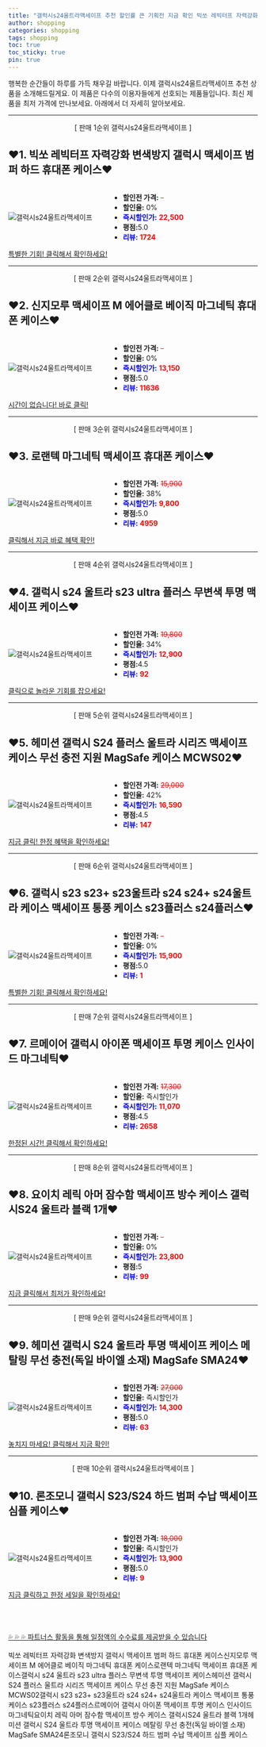 ```yaml
---
title: "갤럭시s24울트라맥세이프 추천 할인률 큰 기획전 지금 확인 빅쏘 레빅터프 자력강화 변색방지 갤럭시"
author: shopping
categories: shopping
tags: shopping
toc: true
toc_sticky: true
pin: true
---
```

행복한 순간들이 하루를 가득 채우길 바랍니다. 이제 갤럭시s24울트라맥세이프 추천 상품을 소개해드릴게요. 이 제품은 다수의 이용자들에게 선호되는 제품들입니다. 최신 제품을 최저 가격에 만나보세요. 아래에서 더 자세히 알아보세요.

---
<p class="toplist" style="margin: 0 auto; display: block; width: fit-content;">[ 판매 1순위 갤럭시s24울트라맥세이프 ]</p>

<h2><strong>❤️1. 빅쏘 레빅터프 자력강화 변색방지 갤럭시 맥세이프 범퍼 하드 휴대폰 케이스❤️</strong></h2>

<div style="display: flex; align-items: center;">
    <div style="flex: 0.4;">
        <img src="https://thumbnail6.coupangcdn.com/thumbnails/remote/230x230ex/image/retail/images/1672927008762182-f8efcedd-d595-4724-8fd2-611c8396e04b.jpg" alt="갤럭시s24울트라맥세이프" style="max-width: 100%;">
    </div>
    <div style="flex: 0.6; margin-left: 10px;">
        <ul>
            <li><strong>할인전 가격:</strong> <del style="color: red;">-</del></li>
            <li><strong>할인율:</strong> 0%</li>
            <li><span style='color:blue'><strong>즉시할인가:</strong></span> <span style='color:red'><strong>22,500</strong></span></li>
            <li><strong>평점:</strong>5.0</li>
            <li><span style='color:blue'><strong>리뷰:</strong></span> <span style='color:red'><strong>1724</strong></span></li>
        </ul>
    </div>
</div>
<div class="center">
    <a href="https://William4Davisa.github.io?lptag=AF9450613&subid=githubio&pageKey=7185478417&traceid=V0-153&itemId=20922555309&vendorItemId=88203288810" class="myButton">
        특별한 기회! 클릭해서 확인하세요!
    </a>
</div>


---
<p class="toplist" style="margin: 0 auto; display: block; width: fit-content;">[ 판매 2순위 갤럭시s24울트라맥세이프 ]</p>

<h2><strong>❤️2. 신지모루 맥세이프 M 에어클로 베이직 마그네틱 휴대폰 케이스❤️</strong></h2>

<div style="display: flex; align-items: center;">
    <div style="flex: 0.4;">
        <img src="https://thumbnail8.coupangcdn.com/thumbnails/remote/230x230ex/image/retail/images/390386589214717-2398185d-f018-44ff-8f31-b475370cb7ae.jpg" alt="갤럭시s24울트라맥세이프" style="max-width: 100%;">
    </div>
    <div style="flex: 0.6; margin-left: 10px;">
        <ul>
            <li><strong>할인전 가격:</strong> <del style="color: red;">-</del></li>
            <li><strong>할인율:</strong> 0%</li>
            <li><span style='color:blue'><strong>즉시할인가:</strong></span> <span style='color:red'><strong>13,150</strong></span></li>
            <li><strong>평점:</strong>5.0</li>
            <li><span style='color:blue'><strong>리뷰:</strong></span> <span style='color:red'><strong>11636</strong></span></li>
        </ul>
    </div>
</div>
<div class="center">
    <a href="https://William4Davisa.github.io?lptag=AF9450613&subid=githubio&pageKey=6717918150&traceid=V0-153&itemId=21041218564&vendorItemId=88144730331" class="myButton">
        시간이 없습니다! 바로 클릭!
    </a>
</div>


---
<p class="toplist" style="margin: 0 auto; display: block; width: fit-content;">[ 판매 3순위 갤럭시s24울트라맥세이프 ]</p>

<h2><strong>❤️3. 로랜텍 마그네틱 맥세이프 휴대폰 케이스❤️</strong></h2>

<div style="display: flex; align-items: center;">
    <div style="flex: 0.4;">
        <img src="https://thumbnail10.coupangcdn.com/thumbnails/remote/230x230ex/image/retail/images/2977670024658922-7fff6123-95e7-4bd9-92aa-cdbfa200fcea.jpg" alt="갤럭시s24울트라맥세이프" style="max-width: 100%;">
    </div>
    <div style="flex: 0.6; margin-left: 10px;">
        <ul>
            <li><strong>할인전 가격:</strong> <del style="color: red;">15,900</del></li>
            <li><strong>할인율:</strong> 38%</li>
            <li><span style='color:blue'><strong>즉시할인가:</strong></span> <span style='color:red'><strong>9,800</strong></span></li>
            <li><strong>평점:</strong>5.0</li>
            <li><span style='color:blue'><strong>리뷰:</strong></span> <span style='color:red'><strong>4959</strong></span></li>
        </ul>
    </div>
</div>
<div class="center">
    <a href="https://William4Davisa.github.io?lptag=AF9450613&subid=githubio&pageKey=6937274314&traceid=V0-153&itemId=21125377295&vendorItemId=88275847399" class="myButton">
        클릭해서 지금 바로 혜택 확인!
    </a>
</div>


---
<p class="toplist" style="margin: 0 auto; display: block; width: fit-content;">[ 판매 4순위 갤럭시s24울트라맥세이프 ]</p>

<h2><strong>❤️4. 갤럭시 s24 울트라 s23 ultra 플러스 무변색 투명 맥세이프 케이스❤️</strong></h2>

<div style="display: flex; align-items: center;">
    <div style="flex: 0.4;">
        <img src="https://thumbnail10.coupangcdn.com/thumbnails/remote/230x230ex/image/vendor_inventory/a985/40c3ab1cc8bff82aeb0191986962e72e09ba9485bcf11c0ade6d65c45720.jpg" alt="갤럭시s24울트라맥세이프" style="max-width: 100%;">
    </div>
    <div style="flex: 0.6; margin-left: 10px;">
        <ul>
            <li><strong>할인전 가격:</strong> <del style="color: red;">19,800</del></li>
            <li><strong>할인율:</strong> 34%</li>
            <li><span style='color:blue'><strong>즉시할인가:</strong></span> <span style='color:red'><strong>12,900</strong></span></li>
            <li><strong>평점:</strong>4.5</li>
            <li><span style='color:blue'><strong>리뷰:</strong></span> <span style='color:red'><strong>92</strong></span></li>
        </ul>
    </div>
</div>
<div class="center">
    <a href="https://William4Davisa.github.io?lptag=AF9450613&subid=githubio&pageKey=8149173688&traceid=V0-153&itemId=23183557752&vendorItemId=90228687607" class="myButton">
        클릭으로 놀라운 기회를 잡으세요!
    </a>
</div>


---
<p class="toplist" style="margin: 0 auto; display: block; width: fit-content;">[ 판매 5순위 갤럭시s24울트라맥세이프 ]</p>

<h2><strong>❤️5. 헤미션 갤럭시 S24 플러스 울트라 시리즈 맥세이프 케이스 무선 충전 지원 MagSafe 케이스 MCWS02❤️</strong></h2>

<div style="display: flex; align-items: center;">
    <div style="flex: 0.4;">
        <img src="https://thumbnail6.coupangcdn.com/thumbnails/remote/230x230ex/image/vendor_inventory/b91c/182ce27122a164dc62a94040d4eaacbd11105c11e891d5f0cbe2aff22c51.jpg" alt="갤럭시s24울트라맥세이프" style="max-width: 100%;">
    </div>
    <div style="flex: 0.6; margin-left: 10px;">
        <ul>
            <li><strong>할인전 가격:</strong> <del style="color: red;">29,000</del></li>
            <li><strong>할인율:</strong> 42%</li>
            <li><span style='color:blue'><strong>즉시할인가:</strong></span> <span style='color:red'><strong>16,590</strong></span></li>
            <li><strong>평점:</strong>4.5</li>
            <li><span style='color:blue'><strong>리뷰:</strong></span> <span style='color:red'><strong>147</strong></span></li>
        </ul>
    </div>
</div>
<div class="center">
    <a href="https://William4Davisa.github.io?lptag=AF9450613&subid=githubio&pageKey=7816867856&traceid=V0-153&itemId=21218672728&vendorItemId=88280016764" class="myButton">
        지금 클릭! 한정 혜택을 확인하세요!
    </a>
</div>


---
<p class="toplist" style="margin: 0 auto; display: block; width: fit-content;">[ 판매 6순위 갤럭시s24울트라맥세이프 ]</p>

<h2><strong>❤️6. 갤럭시 s23 s23+ s23울트라 s24 s24+ s24울트라 케이스 맥세이프 통풍 케이스 s23플러스 s24플러스❤️</strong></h2>

<div style="display: flex; align-items: center;">
    <div style="flex: 0.4;">
        <img src="https://thumbnail7.coupangcdn.com/thumbnails/remote/230x230ex/image/vendor_inventory/cd0c/5ece8ebf71fb33ed2e868dc6754a4f6a85edc304f4a70c8fdbdef15acc1f.png" alt="갤럭시s24울트라맥세이프" style="max-width: 100%;">
    </div>
    <div style="flex: 0.6; margin-left: 10px;">
        <ul>
            <li><strong>할인전 가격:</strong> <del style="color: red;">-</del></li>
            <li><strong>할인율:</strong> 0%</li>
            <li><span style='color:blue'><strong>즉시할인가:</strong></span> <span style='color:red'><strong>15,900</strong></span></li>
            <li><strong>평점:</strong>5.0</li>
            <li><span style='color:blue'><strong>리뷰:</strong></span> <span style='color:red'><strong>1</strong></span></li>
        </ul>
    </div>
</div>
<div class="center">
    <a href="https://William4Davisa.github.io?lptag=AF9450613&subid=githubio&pageKey=8187326217&traceid=V0-153&itemId=23416152649&vendorItemId=90443202064" class="myButton">
        특별한 기회! 클릭해서 확인하세요!
    </a>
</div>


---
<p class="toplist" style="margin: 0 auto; display: block; width: fit-content;">[ 판매 7순위 갤럭시s24울트라맥세이프 ]</p>

<h2><strong>❤️7. 르메이어 갤럭시 아이폰 맥세이프 투명 케이스 인사이드 마그네틱❤️</strong></h2>

<div style="display: flex; align-items: center;">
    <div style="flex: 0.4;">
        <img src="https://thumbnail7.coupangcdn.com/thumbnails/remote/230x230ex/image/vendor_inventory/15bc/25b219d8bd2699b6c589b56286dfc01703c15d566169d300f304a4d5b47c.jpg" alt="갤럭시s24울트라맥세이프" style="max-width: 100%;">
    </div>
    <div style="flex: 0.6; margin-left: 10px;">
        <ul>
            <li><strong>할인전 가격:</strong> <del style="color: red;">17,300</del></li>
            <li><strong>할인율:</strong> 즉시할인가</li>
            <li><span style='color:blue'><strong>즉시할인가:</strong></span> <span style='color:red'><strong>11,070</strong></span></li>
            <li><strong>평점:</strong>4.5</li>
            <li><span style='color:blue'><strong>리뷰:</strong></span> <span style='color:red'><strong>2658</strong></span></li>
        </ul>
    </div>
</div>
<div class="center">
    <a href="https://William4Davisa.github.io?lptag=AF9450613&subid=githubio&pageKey=6778142146&traceid=V0-153&itemId=20724795266&vendorItemId=87795524328" class="myButton">
        한정된 시간! 클릭해서 확인하세요!
    </a>
</div>


---
<p class="toplist" style="margin: 0 auto; display: block; width: fit-content;">[ 판매 8순위 갤럭시s24울트라맥세이프 ]</p>

<h2><strong>❤️8. 요이치 레릭 아머 잠수함 맥세이프 방수 케이스 갤럭시S24 울트라 블랙 1개❤️</strong></h2>

<div style="display: flex; align-items: center;">
    <div style="flex: 0.4;">
        <img src="https://thumbnail7.coupangcdn.com/thumbnails/remote/230x230ex/image/retail/images/2024/07/08/10/1/c82b2f1d-23fc-45de-843d-718ac8676217.jpg" alt="갤럭시s24울트라맥세이프" style="max-width: 100%;">
    </div>
    <div style="flex: 0.6; margin-left: 10px;">
        <ul>
            <li><strong>할인전 가격:</strong> <del style="color: red;">-</del></li>
            <li><strong>할인율:</strong> 0%</li>
            <li><span style='color:blue'><strong>즉시할인가:</strong></span> <span style='color:red'><strong>23,800</strong></span></li>
            <li><strong>평점:</strong>5</li>
            <li><span style='color:blue'><strong>리뷰:</strong></span> <span style='color:red'><strong>99</strong></span></li>
        </ul>
    </div>
</div>
<div class="center">
    <a href="https://William4Davisa.github.io?lptag=AF9450613&subid=githubio&pageKey=8214885522&traceid=V0-153&itemId=23594059460&vendorItemId=90619926326" class="myButton">
        지금 클릭해서 최저가 확인하세요!
    </a>
</div>


---
<p class="toplist" style="margin: 0 auto; display: block; width: fit-content;">[ 판매 9순위 갤럭시s24울트라맥세이프 ]</p>

<h2><strong>❤️9. 헤미션 갤럭시 S24 울트라 투명 맥세이프 케이스 메탈링 무선 충전(독일 바이엘 소재) MagSafe SMA24❤️</strong></h2>

<div style="display: flex; align-items: center;">
    <div style="flex: 0.4;">
        <img src="https://thumbnail10.coupangcdn.com/thumbnails/remote/230x230ex/image/vendor_inventory/5cfc/f7de3b94334133232545506fe0628564f4268cbe4adac1c58ba1f569e9f6.jpg" alt="갤럭시s24울트라맥세이프" style="max-width: 100%;">
    </div>
    <div style="flex: 0.6; margin-left: 10px;">
        <ul>
            <li><strong>할인전 가격:</strong> <del style="color: red;">27,000</del></li>
            <li><strong>할인율:</strong> 즉시할인가</li>
            <li><span style='color:blue'><strong>즉시할인가:</strong></span> <span style='color:red'><strong>14,300</strong></span></li>
            <li><strong>평점:</strong>5.0</li>
            <li><span style='color:blue'><strong>리뷰:</strong></span> <span style='color:red'><strong>63</strong></span></li>
        </ul>
    </div>
</div>
<div class="center">
    <a href="https://William4Davisa.github.io?lptag=AF9450613&subid=githubio&pageKey=7930405974&traceid=V0-153&itemId=21810866144&vendorItemId=88859368036" class="myButton">
        놓치지 마세요! 클릭해서 지금 확인!
    </a>
</div>


---
<p class="toplist" style="margin: 0 auto; display: block; width: fit-content;">[ 판매 10순위 갤럭시s24울트라맥세이프 ]</p>

<h2><strong>❤️10. 론조모니 갤럭시 S23/S24 하드 범퍼 수납 맥세이프 심플 케이스❤️</strong></h2>

<div style="display: flex; align-items: center;">
    <div style="flex: 0.4;">
        <img src="https://thumbnail9.coupangcdn.com/thumbnails/remote/230x230ex/image/vendor_inventory/d107/dbdc5b372505c98e93c40666f5fa24962081a178f864ce68256828892b39.jpg" alt="갤럭시s24울트라맥세이프" style="max-width: 100%;">
    </div>
    <div style="flex: 0.6; margin-left: 10px;">
        <ul>
            <li><strong>할인전 가격:</strong> <del style="color: red;">18,000</del></li>
            <li><strong>할인율:</strong> 즉시할인가</li>
            <li><span style='color:blue'><strong>즉시할인가:</strong></span> <span style='color:red'><strong>13,900</strong></span></li>
            <li><strong>평점:</strong>5.0</li>
            <li><span style='color:blue'><strong>리뷰:</strong></span> <span style='color:red'><strong>9</strong></span></li>
        </ul>
    </div>
</div>
<div class="center">
    <a href="https://William4Davisa.github.io?lptag=AF9450613&subid=githubio&pageKey=8149272026&traceid=V0-153&itemId=23183955761&vendorItemId=90218898509" class="myButton">
        지금 클릭하고 한정 세일을 확인하세요!
    </a>
</div>

<br><br><br>[💦 💦 💦 파트너스 활동을 통해 일정액의 수수료를 제공받을 수 있습니다](https://link.coupang.com/a/bcpT2c)<br><br>빅쏘 레빅터프 자력강화 변색방지 갤럭시 맥세이프 범퍼 하드 휴대폰 케이스신지모루 맥세이프 M 에어클로 베이직 마그네틱 휴대폰 케이스로랜텍 마그네틱 맥세이프 휴대폰 케이스갤럭시 s24 울트라 s23 ultra 플러스 무변색 투명 맥세이프 케이스헤미션 갤럭시 S24 플러스 울트라 시리즈 맥세이프 케이스 무선 충전 지원 MagSafe 케이스 MCWS02갤럭시 s23 s23+ s23울트라 s24 s24+ s24울트라 케이스 맥세이프 통풍 케이스 s23플러스 s24플러스르메이어 갤럭시 아이폰 맥세이프 투명 케이스 인사이드 마그네틱요이치 레릭 아머 잠수함 맥세이프 방수 케이스 갤럭시S24 울트라 블랙 1개헤미션 갤럭시 S24 울트라 투명 맥세이프 케이스 메탈링 무선 충전(독일 바이엘 소재) MagSafe SMA24론조모니 갤럭시 S23/S24 하드 범퍼 수납 맥세이프 심플 케이스